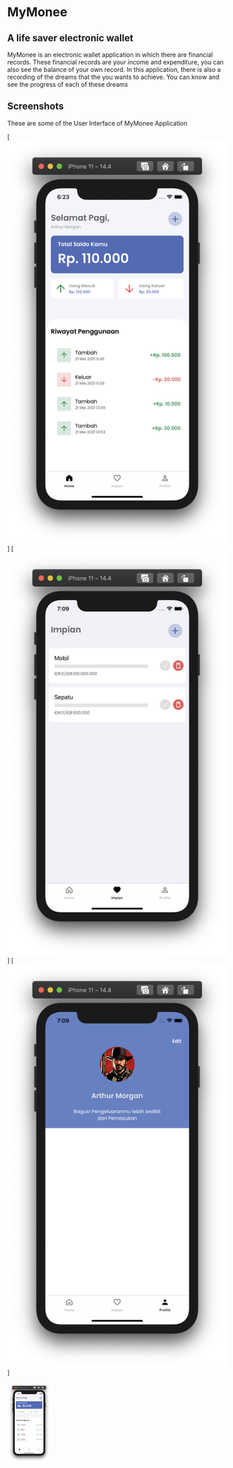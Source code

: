 # MyMonee
## A life saver electronic wallet

MyMonee is an electronic wallet application in which there are financial records. These financial records are your income and expenditure, you can also see the balance of your own record. In this application, there is also a recording of the dreams that the you wants to achieve. You can know and see the progress of each of these dreams

## Screenshots

These are some of the User Interface of MyMonee Application

[![home](https://github.com/adhyfahmyh/mymonee-swift/blob/main/Assets/Screen%20Shot%202021-06-01%20at%2006.23.03.png)] [![dream](https://github.com/adhyfahmyh/mymonee-swift/blob/main/Assets/Screen%20Shot%202021-06-01%20at%2007.09.05.png)] [![profile](https://github.com/adhyfahmyh/mymonee-swift/blob/main/Assets/Screen%20Shot%202021-06-01%20at%2007.09.10.png)]

[<img src="https://github.com/adhyfahmyh/mymonee-swift/blob/main/Assets/Screen%20Shot%202021-06-01%20at%2006.23.03.png" width="100"/>](home)